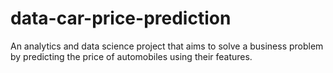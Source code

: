 # data-car-price-prediction
An analytics and data science project that aims to solve a business problem by predicting the price of automobiles using their features.
